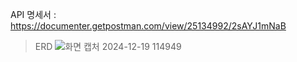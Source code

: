 API 명세서 : https://documenter.getpostman.com/view/25134992/2sAYJ1mNaB

>ERD
>![화면 캡처 2024-12-19 114949](https://github.com/user-attachments/assets/759b188e-1102-44c2-92f0-fa98fcd2ff60)
